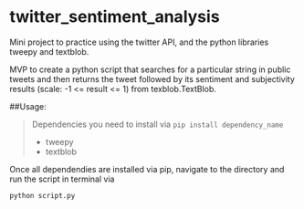 # twitter_sentiment_analysis
Mini project to practice using the twitter API, and the python libraries tweepy and textblob.

MVP to create a python script that searches for a particular string in public tweets and then returns the tweet followed by its sentiment and subjectivity results (scale: -1 <= result <= 1) from texblob.TextBlob.

##Usage:
>Dependencies you need to install via ```pip install dependency_name ```
>   - tweepy
>   - textblob

Once all dependendies are installed via pip, navigate to the directory and run the script in terminal via

```python script.py```

